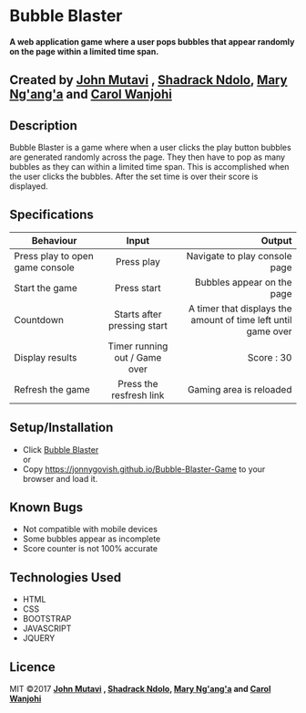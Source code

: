 # Bubble Blaster

#### A web application game where a user pops bubbles that appear randomly on the page within a limited time span.

## Created by [John Mutavi](https://github.com/jonnygovish) , [Shadrack Ndolo](https://github.com/ShadrackNdolo), [Mary Ng'ang'a](https://github.com/marynganga) and [Carol Wanjohi](https://github.com/carolwanjohi)

## Description
Bubble Blaster is a game where when a user clicks the play button bubbles are generated randomly across the page. They then have to pop as many bubbles as they can within a limited time span. This is accomplished when the user clicks the bubbles. After the set time is over their score is displayed.

## Specifications
| Behaviour | Input | Output |
| ------------- |:-------------:| -----:|
| Press play to open game console | Press play | Navigate to play console page |
| Start the game | Press start | Bubbles appear on the page |
| Countdown | Starts after pressing start | A timer that displays the amount of time left until game over | 
| Display results | Timer running out / Game over | Score : 30 |
| Refresh the game | Press the resfresh link | Gaming area is reloaded | 

## Setup/Installation
* Click [Bubble Blaster](https://jonnygovish.github.io/Bubble-Blaster-Game) <br/>
  or <br/>
* Copy https://jonnygovish.github.io/Bubble-Blaster-Game to your browser and load it.

## Known Bugs
* Not compatible with mobile devices
* Some bubbles appear as incomplete
* Score counter is not 100% accurate

## Technologies Used
* HTML
* CSS
* BOOTSTRAP
* JAVASCRIPT
* JQUERY

## Licence
MIT &copy;2017 **[John Mutavi](https://github.com/jonnygovish) , [Shadrack Ndolo](https://github.com/ShadrackNdolo), [Mary Ng'ang'a](https://github.com/marynganga) and [Carol Wanjohi](https://github.com/carolwanjohi)**
